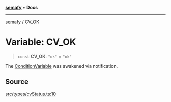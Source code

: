 [**semafy**](../README.md) • **Docs**

***

[semafy](../globals.md) / CV\_OK

# Variable: CV\_OK

> `const` **CV\_OK**: `"ok"` = `"ok"`

The [ConditionVariable](../classes/ConditionVariable.md) was awakened via notification.

## Source

[src/types/cvStatus.ts:10](https://github.com/havelessbemore/semafy/blob/c1d56be99a331ecbe5fe1625f5e190ff01b04eee/src/types/cvStatus.ts#L10)
